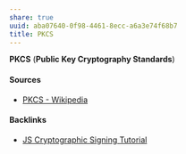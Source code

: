 ```yaml
---
share: true
uuid: aba07640-0f98-4461-8ecc-a6a3e74f68b7
title: PKCS
---
```

**PKCS** (**Public Key Cryptography Standards**)

#### Sources
* [PKCS - Wikipedia](https://en.wikipedia.org/wiki/PKCS)

#### Backlinks

* [JS Cryptographic Signing Tutorial](/be82e67e-13f4-4c86-b3ec-b32852c54e2b)